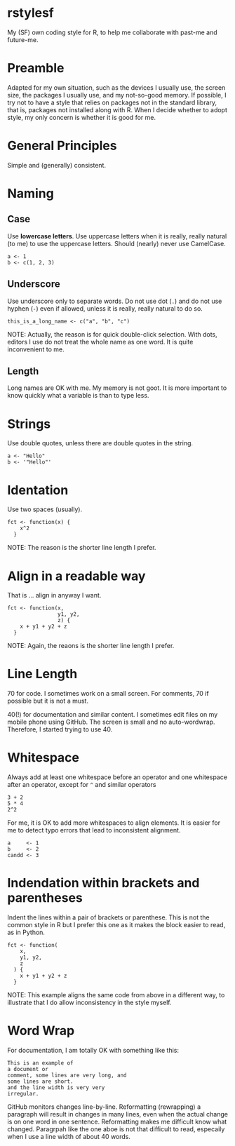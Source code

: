 # rstylesf

My (SF) own coding style for R, to help me collaborate with past-me and future-me.

# Preamble

Adapted for my own situation, such as the devices I usually use, the screen size, the packages I usually use,
and my not-so-good memory. If possible, I try not to have a style that relies on packages not in the
standard library, that is, packages not installed along with R. When I decide whether to adopt
style, my only concern is whether it is good for me.

# General Principles

Simple and (generally) consistent.

# Naming

## Case

Use **lowercase letters**. Use uppercase letters when it is really, really natural (to me) to use the uppercase letters.
Should (nearly) never use CamelCase.

```
a <- 1
b <- c(1, 2, 3)
```

## Underscore

Use underscore only to separate words. Do not use dot (`.`) and do not use hyphen (`-`) even if allowed,
unless it is really, really natural to do so.

```
this_is_a_long_name <- c("a", "b", "c")
```

NOTE: Actually, the reason is for quick double-click selection. With dots, editors I use do not treat
the whole name as one word. It is quite inconvenient to me.

## Length

Long names are OK with me. My memory is not goot. It is more important to know quickly what
a variable is than to type less.

# Strings

Use double quotes, unless there are double quotes in the string.

```
a <- "Hello"
b <- '"Hello"'
```

# Identation

Use two spaces (usually).

```
fct <- function(x) {
    x^2
  }
```

NOTE: The reason is the shorter line length I prefer.

# Align in a readable way

That is ... align in anyway I want.

```
fct <- function(x,
                y1, y2,
                z) {
    x + y1 + y2 + z
  }
```

NOTE: Again, the reaons is the shorter line length I prefer.

# Line Length

70 for code. I sometimes work on a small screen. For comments, 70 if possible but it is not a must.

40(!) for documentation and similar content. I sometimes edit files on my mobile phone using GitHub.
The screen is small and no auto-wordwrap. Therefore, I started trying to use 40.

# Whitespace

Always add at least one whitespace before an operator and one whitespace after an operator, except for `^` and similar operators

```
3 + 2
5 * 4
2^2
```

For me, it is OK to add more whitespaces to align elements. It is easier for me to detect typo errors that lead to inconsistent alignment.

```
a     <- 1
b     <- 2
candd <- 3
```

# Indendation within brackets and parentheses

Indent the lines within a pair of brackets or parenthese. This is not the common style in R but I prefer this one as it makes
the block easier to read, as in Python.

```
fct <- function(
    x,
    y1, y2,
    z
  ) {
    x + y1 + y2 + z
  }

```

NOTE: This example aligns the same code from above in a different way, to illustrate that I do allow inconsistency in the style myself.

# Word Wrap

For documentation, I am totally OK with something like this:

```
This is an example of
a document or
comment, some lines are very long, and
some lines are short.
and the line width is very very
irregular.
```

GitHub monitors changes line-by-line. Reformatting (rewrapping) a paragraph
will result in changes in many lines, even when the actual change is on
one word in one sentence. Reformatting makes me difficult know what changed.
Paragrpah like the one aboe is not that difficult to read, especaily
when I use a line width of about 40 words.
